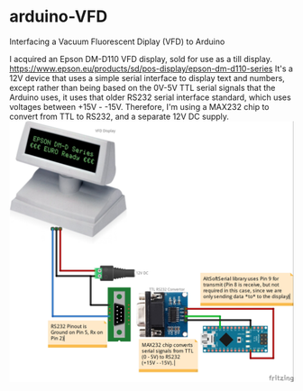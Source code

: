 # arduino-VFD
Interfacing a Vacuum Fluorescent Diplay (VFD) to Arduino

I acquired an Epson DM-D110 VFD display, sold for use as a till display. https://www.epson.eu/products/sd/pos-display/epson-dm-d110-series
It's a 12V device that uses a simple serial interface to display text and numbers, except rather than being based on the 0V-5V TTL serial signals that the Arduino uses, it uses that older RS232 serial interface standard, which uses voltages between +15V - -15V. 
Therefore, I'm using a MAX232 chip to convert from TTL to RS232, and a separate 12V DC supply. 
![](https://raw.githubusercontent.com/playfultechnology/arduino-VFD/main/Arduino%20VFD_bb.jpg)
